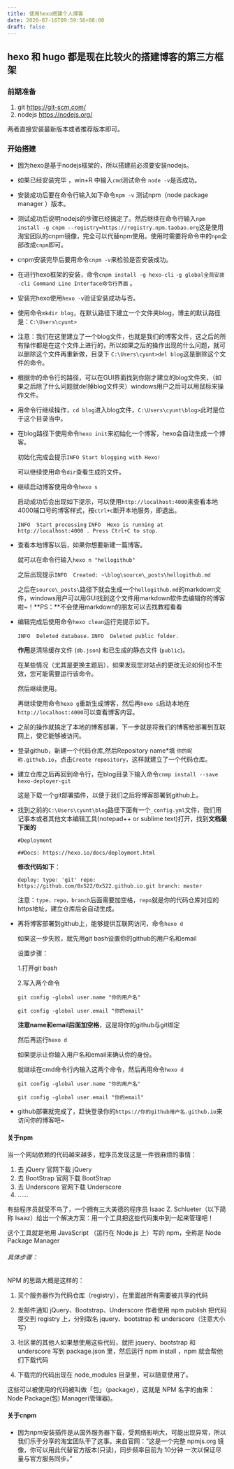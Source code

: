 ```yaml
---
title: 使用hexo搭建个人博客
date: 2020-07-16T09:59:56+08:00
draft: false
---
```

## hexo 和 hugo 都是现在比较火的搭建博客的第三方框架

### 前期准备

1. git	https://git-scm.com/
2. nodejs  https://nodejs.org/

两者直接安装最新版本或者推荐版本即可。

### 开始搭建

- 因为hexo是基于nodejs框架的，所以搭建前必须要安装nodejs。

- 如果已经安装完毕 ，win+R 中输入`cmd`测试命令 `node -v`是否成功。

- 安装成功后要在命令行输入如下命令`npm -v` 测试npm（node package manager ）版本。

- 测试成功后说明nodejs的步骤已经搞定了。然后继续在命令行输入`npm install -g cnpm --registry=https://registry.npm.taobao.org`这是使用淘宝团队的cnpm镜像，完全可以代替npm使用。使用时需要将命令中的`npm`全部改成`cnpm`即可。

- cnpm安装完毕后要用命令`cnpm -v`来检验是否安装成功。

- 在进行hexo框架的安装，命令`cnpm install -g hexo-cli` `-g global全局安装 -cli Command Line Interface命令行界面` 。

- 安装完hexo使用`hexo -v`验证安装成功与否。

- 使用命令`mkdir blog`，在默认路径下建立一个文件夹blog，博主的默认路径是：`C:\Users\cyunt>`

- 注意：我们在这里建立了一个blog文件，也就是我们的博客文件，这之后的所有操作都是在这个文件上进行的，所以如果之后的操作出现的什么问题，就可以删除这个文件再重新做，目录下 `C:\Users\cyunt>del blog`这是删除这个文件的命令。

- 根据你的命令行的路径，可以在GUI界面找到你刚才建立的blog文件夹，（如果之后除了什么问题就del掉blog文件夹）windows用户之后可以用鼠标来操作文件。

- 用命令行继续操作，`cd blog`进入blog文件，`C:\Users\cyunt\blog>`此时是位于这个目录当中。

- 在blog路径下使用命令`hexo init`来初始化一个博客，hexo会自动生成一个博客。

  初始化完成会提示`INFO Start blogging with Hexo!`

  可以继续使用命令`dir`查看生成的文件。

- 继续启动博客使用命令`hexo s`

  启动成功后会出现如下提示，可以使用`http://localhost:4000`来查看本地4000端口号的博客样式，按`ctrl+c`断开本地服务，即退出。

  `INFO  Start processing`
  `INFO  Hexo is running at http://localhost:4000 . Press Ctrl+C to stop.`

- 查看本地博客以后，如果你想要新建一篇博客。

  就可以在命令行输入`hexo n "hellogithub"` 

  之后出现提示`INFO  Created: ~\blog\source\_posts\hellogithub.md`

  之后在`source\_posts\`路径下就会生成一个`hellogithub.md`的markdown文件，windows用户可以用GUI找到这个文件用markdown软件去编辑你的博客啦~！**PS：**不会使用markdown的朋友可以去找教程看看

- 编辑完成后使用命令`hexo clean`运行完提示如下。

  `INFO  Deleted database.`
  `INFO  Deleted public folder.`

  **作用**是清除缓存文件 (`db.json`) 和已生成的静态文件 (`public`)。

  在某些情况（尤其是更换主题后），如果发现您对站点的更改无论如何也不生效，您可能需要运行该命令。

  然后继续使用。

  再继续使用命令`hexo g`重新生成博客，然后再`hexo s`启动本地在`http://localhost:4000`可以查看博客内容。

- 之前的操作就搞定了本地的博客部署，下一步就是将我们的博客给部署到互联网上，使它能够被访问。

- 登录github，新建一个代码仓库,然后Repository name*填 `你的昵称.github.io`，点击`Create repository`，这样就建立了一个代码仓库。

- 建立仓库之后再回到命令行，在blog目录下输入命令`cnmp install --save hexo-deployer-git`

  这是下载一个git部署插件，以便于我们之后将博客部署到github上。

- 找到之前的`C:\Users\cyunt\blog`路径下面有一个`_config.yml`文件，我们用记事本或者其他文本编辑工具(notepad++ or sublime text)打开，找到**文档最下面的**

  `#Deployment`

  `##Docs: https://hexo.io/docs/deployment.html`

  **修改代码如下**：

  `deploy:
    type: 'git'
    repo: https://github.com/0x522/0x522.github.io.git
    branch: master`

  注意：`type，repo，branch`后面需要加空格，`repo`就是你的代码仓库对应的https地址，建立仓库后会自动生成。

- 再将博客部署到github上，能够提供互联网访问，命令`hexo d`

  如果这一步失败，就先用git bash设置你的github的用户名和email

  设置步骤：

  1.打开git bash

  2.写入两个命令

  `git config -global user.name "你的用户名"`

  `git config -global user.email "你的email"`

  **注意name和email后面加空格**，这是将你的github与git绑定

  然后再运行`hexo d`

  如果提示让你输入用户名和email来确认你的身份。

  就继续在cmd命令行内输入这两个命令，然后再用命令`hexo d`

  `git config -global user.name "你的用户名"`

  `git config -global user.email "你的email"`

- github部署就完成了，赶快登录你的`https://你的github用户名.github.io`来访问你的博客吧~

  

#### 关于npm

当一个网站依赖的代码越来越多，程序员发现这是一件很麻烦的事情：

1. 去 jQuery 官网下载 jQuery
2. 去 BootStrap 官网下载 BootStrap
3. 去 Underscore 官网下载 Underscore
4. ……

有些程序员就受不鸟了，一个拥有三大美德的程序员 Isaac Z. Schlueter（以下简称 Isaaz）给出一个解决方案：用一个工具把这些代码集中到一起来管理吧！

这个工具就是他用 JavaScript （运行在 Node.js 上）写的 npm，全称是 Node Package Manager

###### 具体步骤：

NPM 的思路大概是这样的：

1. 买个服务器作为代码仓库（registry），在里面放所有需要被共享的代码

2. 发邮件通知 jQuery、Bootstrap、Underscore 作者使用 npm publish 把代码提交到 registry 上，分别取名 jquery、bootstrap 和 underscore（注意大小写）

3. 社区里的其他人如果想使用这些代码，就把 jquery、bootstrap 和 underscore 写到 package.json 里，然后运行 npm install ，npm 就会帮他们下载代码

4. 下载完的代码出现在 node_modules 目录里，可以随意使用了。

这些可以被使用的代码被叫做「包」（package），这就是 NPM 名字的由来：Node Package(包) Manager(管理器)。

#### 关于cnpm

- 因为npm安装插件是从国外服务器下载，受网络影响大，可能出现异常，所以我们乐于分享的淘宝团队干了这事。来自官网：”这是一个完整 npmjs.org 镜像，你可以用此代替官方版本(只读)，同步频率目前为 10分钟 一次以保证尽量与官方服务同步。”